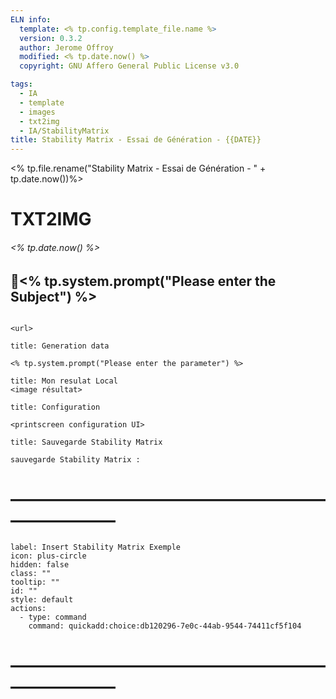 ```yaml
---
ELN info:
  template: <% tp.config.template_file.name %>
  version: 0.3.2
  author: Jerome Offroy
  modified: <% tp.date.now() %>
  copyright: GNU Affero General Public License v3.0

tags:
  - IA
  - template
  - images
  - txt2img
  - IA/StabilityMatrix
title: Stability Matrix - Essai de Génération - {{DATE}}
---
```

<% tp.file.rename("Stability Matrix - Essai de Génération - " + tp.date.now())%>
# TXT2IMG

###### <% tp.date.now() %>
## 🚧<% tp.system.prompt("Please enter the Subject") %>

```embed

<url>
```

```ad-quote
title: Generation data

<% tp.system.prompt("Please enter the parameter") %>

```

```ad-success
title: Mon resulat Local
<image résultat>
```

```ad-info
title: Configuration

<printscreen configuration UI>

```

```ad-caution
title: Sauvegarde Stability Matrix

sauvegarde Stability Matrix :
```

# ————————————————————————

```meta-bind-button
label: Insert Stability Matrix Exemple
icon: plus-circle
hidden: false
class: ""
tooltip: ""
id: ""
style: default
actions:
  - type: command
    command: quickadd:choice:db120296-7e0c-44ab-9544-74411cf5f104
```
# ————————————————————————

